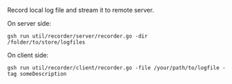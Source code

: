 Record local log file and stream it to remote server.

On server side:
```shell
gsh run util/recorder/server/recorder.go -dir /folder/to/store/logfiles
```

On client side:
```shell
gsh run util/recorder/client/recorder.go -file /your/path/to/logfile -tag someDescription
```